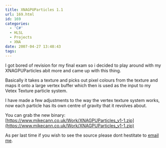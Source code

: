 ```yaml
---
title: XNAGPUParticles 1.1
url: 169.html
id: 169
categories:
  - 'C#'
  - HLSL
  - Projects
  - XNA
date: 2007-04-27 13:48:43
tags:
---
```


I got bored of revision for my final exam so i decided to play around with my XNAGPUParticles abit more and came up with this thing.

<!-- more -->

Basically it takes a texture and picks out pixel colours from the texture and maps it onto a large vertex buffer which then is used as the input to my Vetex Texture particle system.

I have made a few adjustments to the way the vertex texture system works, now each particle has its own centre of gravity that it revolves about.

You can grab the new binary: [https://www.mikecann.co.uk/Work/XNAGPUParticles_v1-1.zip](https://www.mikecann.co.uk/Work/XNAGPUParticles_v1-1.zip)

As per last time if you wish to see the source please dont hestitate to [email me](https://mailto:mike.cann@gmail.com).

